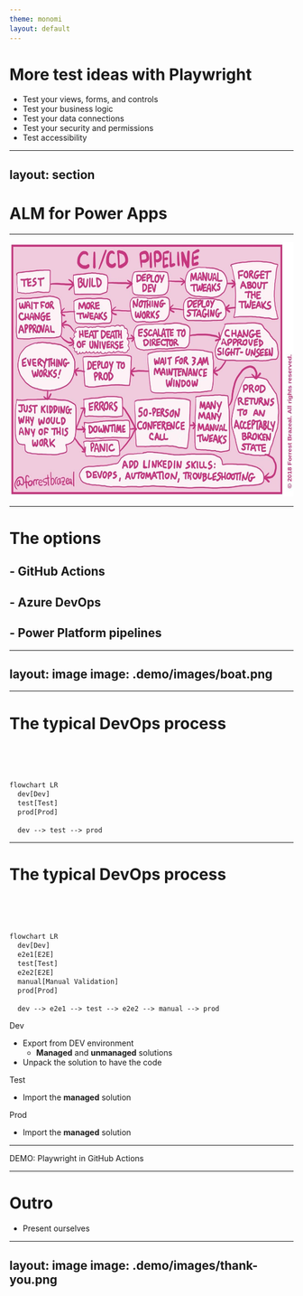 ```yaml
---
theme: monomi
layout: default
---
```


# More test ideas with Playwright

- Test your views, forms, and controls
- Test your business logic
- Test your data connections
- Test your security and permissions
- Test accessibility

---
layout: section
---

# ALM for Power Apps

---

![](.demo/images/ci-cd.jpg)

<style>
  img {
    height: 450px;
    margin: 0 auto;
  }
</style>

---

# The options

## - GitHub Actions

## - Azure DevOps

## - Power Platform pipelines

---
layout: image
image: .demo/images/boat.png
---

---

# The typical DevOps process

<br />
<br />
<br />

```mermaid
flowchart LR
  dev[Dev]
  test[Test]
  prod[Prod]

  dev --> test --> prod
```

---

# The typical DevOps process

<br />
<br />
<br />

```mermaid
flowchart LR
  dev[Dev]
  e2e1[E2E]
  test[Test]
  e2e2[E2E]
  manual[Manual Validation]
  prod[Prod]

  dev --> e2e1 --> test --> e2e2 --> manual --> prod
```

Dev
- Export from DEV environment
  - **Managed** and **unmanaged** solutions
- Unpack the solution to have the code

Test
- Import the **managed** solution

Prod
- Import the **managed** solution

---

DEMO: Playwright in GitHub Actions

---

# Outro

- Present ourselves

---
layout: image
image: .demo/images/thank-you.png
---

<!-- # Thank you! -->